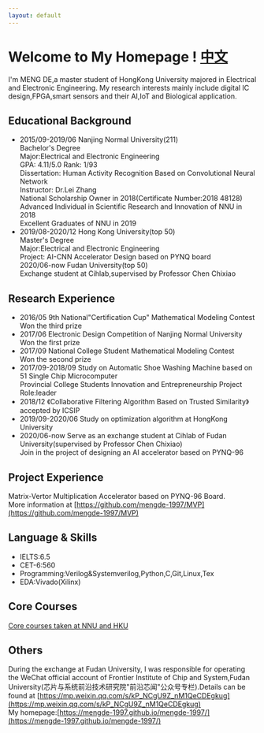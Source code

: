 ```yaml
---
layout: default
---
```


# Welcome to My Homepage !   [中文](./pub.md)

I'm MENG DE,a master student of HongKong University majored in Electrical and Electronic Engineering.
My research interests mainly include digital IC design,FPGA,smart sensors and their AI,IoT and Biological application.

## Educational Background
* 2015/09-2019/06  Nanjing Normal University(211)<br />
  Bachelor's Degree<br />
  Major:Electrical and Electronic Engineering<br />
  GPA: 4.11/5.0    Rank: 1/93<br />
  Dissertation: Human Activity Recognition Based on Convolutional Neural Network<br />
  Instructor: Dr.Lei Zhang<br />
  National Scholarship Owner in 2018(Certificate Number:2018 48128)<br />
  Advanced Individual in Scientific Research and Innovation of NNU in 2018<br />
  Excellent Graduates of NNU in 2019
* 2019/08-2020/12 Hong Kong University(top 50)<br />
  Master's Degree<br />
  Major:Electrical and Electronic Engineering<br /> 
  Project: AI-CNN Accelerator Design based on PYNQ board<br />
  2020/06-now Fudan University(top 50)<br />
  Exchange student at Cihlab,supervised by Professor Chen Chixiao<br />
  
  
## Research Experience
* 2016/05    9th National"Certification Cup" Mathematical Modeling Contest<br />
  Won the third prize<br />
* 2017/06    Electronic Design Competition of Nanjing Normal University<br />
  Won the first prize<br />
* 2017/09    National College Student Mathematical Modeling Contest<br />
  Won the second prize<br />  
* 2017/09-2018/09  Study on Automatic Shoe Washing Machine based on 51 Single Chip Microcomputer<br />
  Provincial College Students Innovation and Entrepreneurship Project<br />
  Role:leader<br />
* 2018/12 《Collaborative Filtering Algorithm Based on Trusted Similarity》accepted by ICSIP<br />
* 2019/09-2020/06  Study on optimization algorithm at HongKong University<br />
* 2020/06-now  Serve as an exchange student at Cihlab of Fudan University(supervised by Professor Chen Chixiao)<br />
  Join in the project of designing an AI accelerator based on PYNQ-96<br />
 
## Project Experience 

  Matrix-Vertor Multiplication Accelerator based on PYNQ-96 Board.<br />
  More information at [https://github.com/mengde-1997/MVP](https://github.com/mengde-1997/MVP)<br />

## Language & Skills

* IELTS:6.5<br />
* CET-6:560<br />
* Programming:Verilog&Systemverilog,Python,C,Git,Linux,Tex<br />
* EDA:Vivado(Xilinx)

## Core Courses

[Core courses taken at NNU and HKU](./cxchen.md)<br />

## Others
During the exchange at Fudan University, I was responsible for operating the WeChat official account of Frontier Institute of Chip and System,Fudan University(芯片与系统前沿技术研究院"前沿芯闻"公众号专栏).Details can be found at [https://mp.weixin.qq.com/s/kP_NCgU9Z_nM1QeCDEgkug](https://mp.weixin.qq.com/s/kP_NCgU9Z_nM1QeCDEgkug)<br />
My homepage:[https://mengde-1997.github.io/mengde-1997/](https://mengde-1997.github.io/mengde-1997/)


